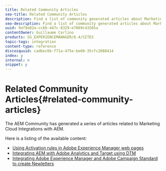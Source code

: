 ```yaml
---
title: Related Community Articles
seo-title: Related Community Articles
description: Find a list of community generated articles about Marketing Cloud integrations with AEM.
seo-description: Find a list of community generated articles about Marketing Cloud integrations with AEM.
uuid: 9af9a82a-cc6b-447c-8329-e7869c43265a
contentOwner: Guillaume Carlino
products: SG_EXPERIENCEMANAGER/6.4/SITES
topic-tags: integration
content-type: reference
discoiquuid: cadbec6b-f71a-475e-be60-35cfc2088414
index: y
internal: n
snippet: y
---
```


# Related Community Articles{#related-community-articles}

The AEM Community has generated a series of articles related to Marketing Cloud Integrations with AEM.

Here is a listing of the available content:

* [Using Activation rules in Adobe Experience Manager web pages](https://helpx.adobe.com/experience-manager/using/dtm.html)
* [Integrating AEM with Adobe Analytics and Target using DTM](https://helpx.adobe.com/experience-manager/using/integrate-digital-marketing-solutions.html)
* [Integrating Adobe Experience Manager and Adobe Campaign Standard to create Newletters](https://helpx.adobe.com/experience-manager/using/aem_campaign.html)

